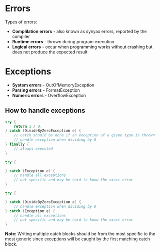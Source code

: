 # Errors

Types of errors: 
- **Complilation errors** - also known as synyax errors, reported by the compiler
- **Runtime errors** - thrown during program execution
- **Logical errors** - occur when programming works without crashing but does not produce the expected result

# Exceptions

- **System errors** - OutOfMemoryException
- **Parsing errors** - FormatException
- **Numeric errors** - OverflowException

## How to handle exceptions

```csharp
try {
    return 1 / 0;
} catch (DivideByZeroException e) {
    // catch should be done if an exception of a given type is thrown
    // handle exception when dividing by 0
} finally {
    // always executed
}
```


```csharp
try {

} catch (Exception e) {
    // handle all exceptions
    // not specific and may be hard to know the exact error
}
```

```csharp
try {

} catch (DivideByZeroException e) {
    // handle exception when dividing by 0
} catch (Exception e) {
    // handle all exceptions
    // not specific and may be hard to know the exact error
}
```

**Note:** Writing multiple catch blocks should be from the most specific to the most generic since exceptions will be caught by the first matching catch block.
